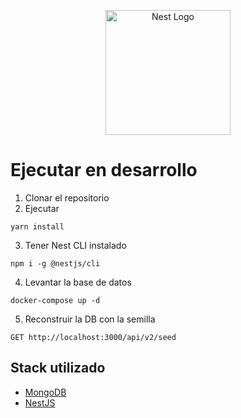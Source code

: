 <p align="center">
  <a href="http://nestjs.com/" target="blank"><img src="https://nestjs.com/img/logo-small.svg" width="200" alt="Nest Logo" /></a>
</p>

# Ejecutar en desarrollo

1. Clonar el repositorio
2. Ejecutar

```
yarn install
```

3. Tener Nest CLI instalado

```
npm i -g @nestjs/cli
```

4. Levantar la base de datos

```
docker-compose up -d
```

5. Reconstruir la DB con la semilla

```
GET http://localhost:3000/api/v2/seed
```

## Stack utilizado

- <a href="https://www.mongodb.com" target="_blank">MongoDB</a>
- <a href="https://nestjs.com" target="_blank">NestJS</a></a>
